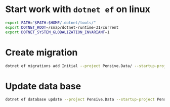 # Start work with `dotnet ef` on linux

```bash
export PATH="$PATH:$HOME/.dotnet/tools/"
export DOTNET_ROOT=/snap/dotnet-runtime-31/current
export DOTNET_SYSTEM_GLOBALIZATION_INVARIANT=1
```

# Create migration

```bash
dotnet ef migrations add Initial --project Pensive.Data/ --startup-project Pensive.API
```

# Update data base

```bash
dotnet ef database update --project Pensive.Data --startup-project Pensive.API
```
